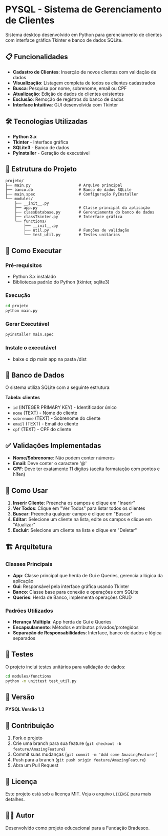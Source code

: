 # PYSQL - Sistema de Gerenciamento de Clientes

Sistema desktop desenvolvido em Python para gerenciamento de clientes com interface gráfica Tkinter e banco de dados SQLite.

## 📋 Funcionalidades

- **Cadastro de Clientes**: Inserção de novos clientes com validação de dados
- **Visualização**: Listagem completa de todos os clientes cadastrados
- **Busca**: Pesquisa por nome, sobrenome, email ou CPF
- **Atualização**: Edição de dados de clientes existentes
- **Exclusão**: Remoção de registros do banco de dados
- **Interface Intuitiva**: GUI desenvolvida com Tkinter

## 🛠️ Tecnologias Utilizadas

- **Python 3.x**
- **Tkinter** - Interface gráfica
- **SQLite3** - Banco de dados
- **PyInstaller** - Geração de executável

## 📁 Estrutura do Projeto

```
projeto/
├── main.py                     # Arquivo principal
├── banco.db                    # Banco de dados SQLite
├── main.spec                   # Configuração PyInstaller
└── modules/
    ├── __init__.py
    ├── app.py                  # Classe principal da aplicação
    ├── classDatabase.py        # Gerenciamento do banco de dados
    ├── classTkinter.py         # Interface gráfica
    └── functions/
        ├── __init__.py
        ├── util.py             # Funções de validação
        └── test_util.py        # Testes unitários
```

## 🚀 Como Executar

### Pré-requisitos
- Python 3.x instalado
- Bibliotecas padrão do Python (tkinter, sqlite3)

### Execução
```bash
cd projeto
python main.py
```

### Gerar Executável
```bash
pyinstaller main.spec
```

### Instale o executável 
- baixe o zip main app na pasta /dist

## 💾 Banco de Dados

O sistema utiliza SQLite com a seguinte estrutura:

**Tabela: clientes**
- `id` (INTEGER PRIMARY KEY) - Identificador único
- `nome` (TEXT) - Nome do cliente
- `sobrenome` (TEXT) - Sobrenome do cliente
- `email` (TEXT) - Email do cliente
- `cpf` (TEXT) - CPF do cliente

## ✅ Validações Implementadas

- **Nome/Sobrenome**: Não podem conter números
- **Email**: Deve conter o caractere '@'
- **CPF**: Deve ter exatamente 11 dígitos (aceita formatação com pontos e hífen)

## 🎯 Como Usar

1. **Inserir Cliente**: Preencha os campos e clique em "Inserir"
2. **Ver Todos**: Clique em "Ver Todos" para listar todos os clientes
3. **Buscar**: Preencha qualquer campo e clique em "Buscar"
4. **Editar**: Selecione um cliente na lista, edite os campos e clique em "Atualizar"
5. **Excluir**: Selecione um cliente na lista e clique em "Deletar"

## 🏗️ Arquitetura

### Classes Principais

- **App**: Classe principal que herda de Gui e Queries, gerencia a lógica da aplicação
- **Gui**: Responsável pela interface gráfica usando Tkinter
- **Banco**: Classe base para conexão e operações com SQLite
- **Queries**: Herda de Banco, implementa operações CRUD

### Padrões Utilizados

- **Herança Múltipla**: App herda de Gui e Queries
- **Encapsulamento**: Métodos e atributos privados/protegidos
- **Separação de Responsabilidades**: Interface, banco de dados e lógica separados

## 🧪 Testes

O projeto inclui testes unitários para validação de dados:

```bash
cd modules/functions
python -m unittest test_util.py
```

## 📝 Versão

**PYSQL Versão 1.3**

## 🤝 Contribuição

1. Fork o projeto
2. Crie uma branch para sua feature (`git checkout -b feature/AmazingFeature`)
3. Commit suas mudanças (`git commit -m 'Add some AmazingFeature'`)
4. Push para a branch (`git push origin feature/AmazingFeature`)
5. Abra um Pull Request

## 📄 Licença

Este projeto está sob a licença MIT. Veja o arquivo `LICENSE` para mais detalhes.

## 👨‍💻 Autor

Desenvolvido como projeto educacional para a Fundação Bradesco.
